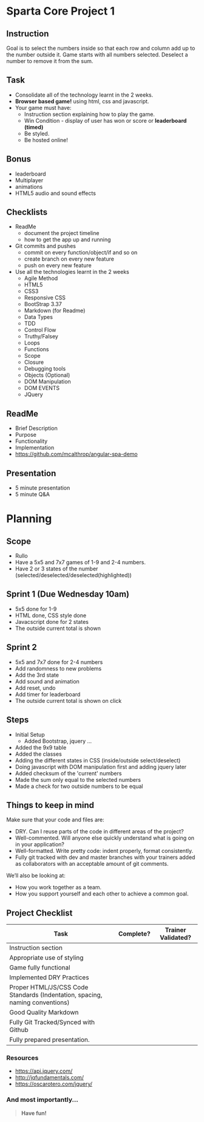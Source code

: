 # Sparta Core Project 1

## Instruction

Goal is to select the numbers inside so that each row and column add up to the number outside it. Game starts with all numbers selected. Deselect a number to remove it from the sum.

## Task
- Consolidate all of the technology learnt in the 2 weeks.
- **Browser based game!** using html, css and javascript.
- Your game must have:
  - Instruction section explaining how to play the game.
  - Win Condition - display of user has won or score or **leaderboard (timed)**
  - Be styled.
  - Be hosted online!

## Bonus
- leaderboard
- Multiplayer
- animations
- HTML5 audio and sound effects

## Checklists
- ReadMe
  - document the project timeline
  - how to get the app up and running
- Git commits and pushes
  - commit on every function/object/if and so on
  - create branch on every new feature
  - push on every new feature
- Use all the technologies learnt in the 2 weeks
  - Agile Method
  - HTML5
  - CSS3
  - Responsive CSS
  - BootStrap 3.37
  - Markdown (for Readme)
  - Data Types
  - TDD
  - Control Flow
  - Truthy/Falsey
  - Loops
  - Functions
  - Scope
  - Closure
  - Debugging tools
  - Objects (Optional)
  - DOM Manipulation
  - DOM EVENTS
  - JQuery


## ReadMe
- Brief Description
- Purpose
- Functionality
- Implementation
- https://github.com/mcalthrop/angular-spa-demo

## Presentation
- 5 minute presentation
- 5 minute Q&A


# Planning

## Scope
- Rullo
- Have a 5x5 and 7x7 games of 1-9 and 2-4 numbers.
- Have 2 or 3 states of the number (selected/deselected/deselected(highlighted))

## Sprint 1 (Due Wednesday 10am)
- 5x5 done for 1-9
- HTML done, CSS style done
- Javacscript done for 2 states
- The outside current total is shown

## Sprint 2
- 5x5 and 7x7 done for 2-4 numbers
- Add randomness to new problems
- Add the 3rd state
- Add sound and animation
- Add reset, undo
- Add timer for leaderboard
- The outside current total is shown on click

## Steps
- Initial Setup
  - Added Bootstrap, jquery ...
- Added the 9x9 table
- Added the classes
- Adding the different states in CSS (inside/outside select/deselect)
- Doing javascript with DOM manipulation first and adding jquery later
- Added checksum of the 'current' numbers
- Made the sum only equal to the selected numbers
- Made a check for two outside numbers to be equal

## Things to keep in mind
Make sure that your code and files are:

* DRY.  Can I reuse parts of the code in different areas of the project?
* Well-commented. Will anyone else quickly understand what is going on in your application?
* Well-formatted. Write pretty code: indent properly, format consistently.
* Fully git tracked with dev and master branches with your trainers added as collaborators with an acceptable amount of git comments.

We’ll also be looking at:

* How you work together as a team.
* How you support yourself and each other to achieve a common goal.

## Project Checklist
| Task                                                                         | Complete? | Trainer Validated? |  
|------------------------------------------------------------------------------|-----------|--------------------|
| Instruction section                                                          |           |                    |  
| Appropriate use of styling                                                   |           |                    |   
| Game fully functional                                                        |           |                    |   
| Implemented DRY Practices                                                    |           |                    |   
| Proper HTML/JS/CSS Code Standards (Indentation, spacing, naming conventions) |           |                    |   
| Good Quality Markdown                                                        |           |                    |   
| Fully Git Tracked/Synced with Github                                         |           |                    |  
| Fully prepared presentation.                                                 |           |                    |  



### Resources
* https://api.jquery.com/
* http://jqfundamentals.com/
* https://oscarotero.com/jquery/

### And most importantly...
>**Have fun!**
